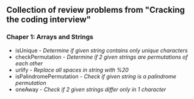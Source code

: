 ## Collection of review problems from "Cracking the coding interview"

### Chaper 1: Arrays and Strings
- isUnique - *Determine if given string contains only unique characters*
- checkPermutation - *Determine if 2 given strings are permutations of each other*
- urlify - *Replace all spaces in string with %20*
- isPalindromePermutation - *Check if given string is a palindrome permutation*
- oneAway - *Check if 2 given strings differ only in 1 character*